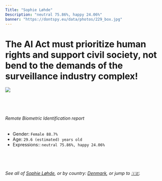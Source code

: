 ```yaml
---
Title: "Sophie Løhde"
Description: "neutral 75.86%, happy 24.06%"
banner: "https://dontspy.eu/data/photos/229_box.jpg"
---
```


# The AI Act must prioritize human rights and support civil society, not bend to the demands of the surveillance industry complex!

<link rel="stylesheet" type="text/css" href="/css/blog.css" />

<div class="is-fake" hidden>

_This image is **clearly fake**_, yet we [continue to collect them because the AI Act negotiations](/blog/why-deepfake/) are heading in a direction that will only make people's lives more complicated. For a more in-depth explanation, read: [Double threat: why losing the battle against Face Biometrics would fuel the proliferation of deepfakes](/blog/the-dual-threat-how-losing-the-biometric-battle-fuels-deepfake-proliferation/).


</div>

<!-- <img src="https://dontspy.eu/data/photos/54_box.jpg" /> -->
<img src="https://dontspy.eu/data/photos/229_box.jpg" />

## <br>

###### Remote Biometric Identification report

* <span class="label">Gender:</span> `Female 88.7%`
* <span class="label">Age:</span> `29.6 (estimated) years old`
* <span class="label">Expressions::</span> `neutral 75.86%, happy 24.06%`

## <br>

###### See all of [Sophie Løhde](/policymaker#Sophie%20L%C3%B8hde), or by country: [Denmark](/country#Denmark), or jump to [🇮🇪](/x/127).

## <br>
